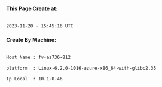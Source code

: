 
   
#### This Page Create at:

```bash

2023-11-20 - 15:45:16 UTC

```

#### Create By Machine:

```bash

Host Name : fv-az736-812

platform  : Linux-6.2.0-1016-azure-x86_64-with-glibc2.35

Ip Local  : 10.1.0.46

```

